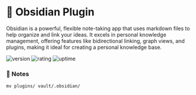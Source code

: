 # 🎉 Obsidian Plugin

Obsidian is a powerful, flexible note-taking app that uses markdown files to help organize and link your ideas. It excels in personal knowledge management, offering features like bidirectional linking, graph views, and plugins, making it ideal for creating a personal knowledge base.

![version](https://img.shields.io/badge/version-1.0-blue)
![rating](https://img.shields.io/badge/rating-★★★★★-yellow)
![uptime](https://img.shields.io/badge/uptime-100%25-brightgreen)

### 📝 Notes

```shell
mv plugins/ vault/.obsidian/
```
